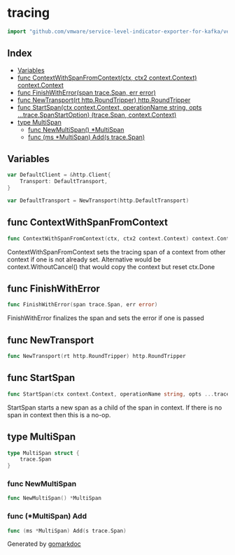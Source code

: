 <!-- Code generated by gomarkdoc. DO NOT EDIT -->

# tracing

```go
import "github.com/vmware/service-level-indicator-exporter-for-kafka/vendor/github.com/moby/buildkit/util/tracing"
```

## Index

- [Variables](<#variables>)
- [func ContextWithSpanFromContext(ctx, ctx2 context.Context) context.Context](<#func-contextwithspanfromcontext>)
- [func FinishWithError(span trace.Span, err error)](<#func-finishwitherror>)
- [func NewTransport(rt http.RoundTripper) http.RoundTripper](<#func-newtransport>)
- [func StartSpan(ctx context.Context, operationName string, opts ...trace.SpanStartOption) (trace.Span, context.Context)](<#func-startspan>)
- [type MultiSpan](<#type-multispan>)
  - [func NewMultiSpan() *MultiSpan](<#func-newmultispan>)
  - [func (ms *MultiSpan) Add(s trace.Span)](<#func-multispan-add>)


## Variables

```go
var DefaultClient = &http.Client{
    Transport: DefaultTransport,
}
```

```go
var DefaultTransport = NewTransport(http.DefaultTransport)
```

## func ContextWithSpanFromContext

```go
func ContextWithSpanFromContext(ctx, ctx2 context.Context) context.Context
```

ContextWithSpanFromContext sets the tracing span of a context from other context if one is not already set. Alternative would be context.WithoutCancel\(\) that would copy the context but reset ctx.Done

## func FinishWithError

```go
func FinishWithError(span trace.Span, err error)
```

FinishWithError finalizes the span and sets the error if one is passed

## func NewTransport

```go
func NewTransport(rt http.RoundTripper) http.RoundTripper
```

## func StartSpan

```go
func StartSpan(ctx context.Context, operationName string, opts ...trace.SpanStartOption) (trace.Span, context.Context)
```

StartSpan starts a new span as a child of the span in context. If there is no span in context then this is a no\-op.

## type MultiSpan

```go
type MultiSpan struct {
    trace.Span
}
```

### func NewMultiSpan

```go
func NewMultiSpan() *MultiSpan
```

### func \(\*MultiSpan\) Add

```go
func (ms *MultiSpan) Add(s trace.Span)
```



Generated by [gomarkdoc](<https://github.com/princjef/gomarkdoc>)
